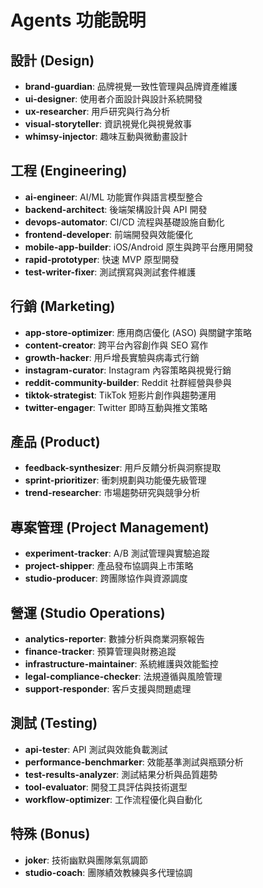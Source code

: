 # Agents 功能說明

## 設計 (Design)
- **brand-guardian**: 品牌視覺一致性管理與品牌資產維護
- **ui-designer**: 使用者介面設計與設計系統開發
- **ux-researcher**: 用戶研究與行為分析
- **visual-storyteller**: 資訊視覺化與視覺敘事
- **whimsy-injector**: 趣味互動與微動畫設計

## 工程 (Engineering)
- **ai-engineer**: AI/ML 功能實作與語言模型整合
- **backend-architect**: 後端架構設計與 API 開發
- **devops-automator**: CI/CD 流程與基礎設施自動化
- **frontend-developer**: 前端開發與效能優化
- **mobile-app-builder**: iOS/Android 原生與跨平台應用開發
- **rapid-prototyper**: 快速 MVP 原型開發
- **test-writer-fixer**: 測試撰寫與測試套件維護

## 行銷 (Marketing)
- **app-store-optimizer**: 應用商店優化 (ASO) 與關鍵字策略
- **content-creator**: 跨平台內容創作與 SEO 寫作
- **growth-hacker**: 用戶增長實驗與病毒式行銷
- **instagram-curator**: Instagram 內容策略與視覺行銷
- **reddit-community-builder**: Reddit 社群經營與參與
- **tiktok-strategist**: TikTok 短影片創作與趨勢運用
- **twitter-engager**: Twitter 即時互動與推文策略

## 產品 (Product)
- **feedback-synthesizer**: 用戶反饋分析與洞察提取
- **sprint-prioritizer**: 衝刺規劃與功能優先級管理
- **trend-researcher**: 市場趨勢研究與競爭分析

## 專案管理 (Project Management)
- **experiment-tracker**: A/B 測試管理與實驗追蹤
- **project-shipper**: 產品發布協調與上市策略
- **studio-producer**: 跨團隊協作與資源調度

## 營運 (Studio Operations)
- **analytics-reporter**: 數據分析與商業洞察報告
- **finance-tracker**: 預算管理與財務追蹤
- **infrastructure-maintainer**: 系統維護與效能監控
- **legal-compliance-checker**: 法規遵循與風險管理
- **support-responder**: 客戶支援與問題處理

## 測試 (Testing)
- **api-tester**: API 測試與效能負載測試
- **performance-benchmarker**: 效能基準測試與瓶頸分析
- **test-results-analyzer**: 測試結果分析與品質趨勢
- **tool-evaluator**: 開發工具評估與技術選型
- **workflow-optimizer**: 工作流程優化與自動化

## 特殊 (Bonus)
- **joker**: 技術幽默與團隊氣氛調節
- **studio-coach**: 團隊績效教練與多代理協調